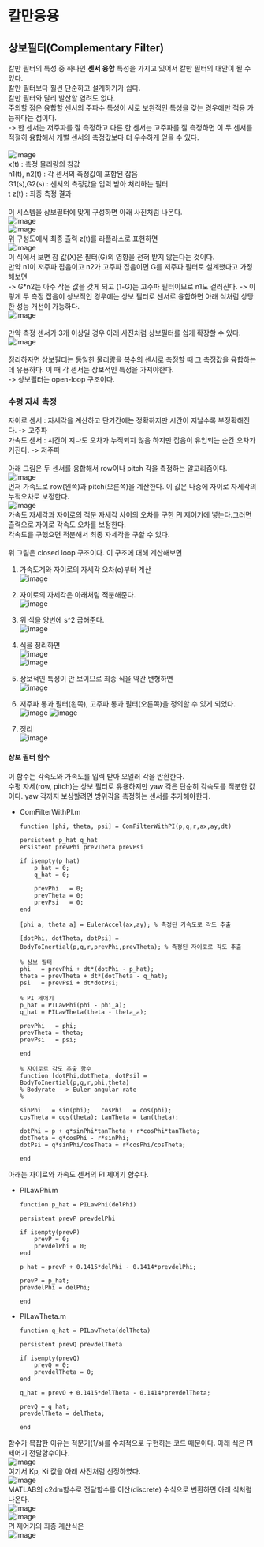 # 칼만응용

## 상보필터(Complementary Filter)
칼만 필터의 특성 중 하나인 **센서 융합** 특성을 가지고 있어서 칼만 필터의 대안이 될 수 있다.<br>
칼만 필터보다 훨씬 단순하고 설계하기가 쉽다.<br>
칼만 필터와 달리 발산할 염려도 없다.<br>
주의할 점은 융합할 센서의 주파수 특성이 서로 보완적인 특성을 갖는 경우에만 적용 가능하다는 점이다.<br>
-> 한 센서는 저주파를 잘 측정하고 다른 한 센서는 고주파를 잘 측정하면 이 두 센서를 적절히 융합해서 개별 센서의 측정값보다 더 우수하게 얻을 수 있다.<br>
<br>
![image](https://user-images.githubusercontent.com/42115807/86071897-5cfda980-babb-11ea-84a7-d3701747e029.png)<br>
x(t) : 측정 물리량의 참값<br> 
n1(t), n2(t) : 각 센서의 측정값에 포함된 잡음<br>
G1(s),G2(s) : 센서의 측정값을 입력 받아 처리하는 필터<br>t
z(t) : 최종 측정 결과<br>
<br>
이 시스템을 상보필터에 맞게 구성하면 아래 사진처럼 나온다.<br>
![image](https://user-images.githubusercontent.com/42115807/86072207-09d82680-babc-11ea-807e-feafd102633d.png)<br>
![image](https://user-images.githubusercontent.com/42115807/86072238-1a889c80-babc-11ea-9367-a43c6e37755d.png)<br>
위 구성도에서 최종 출력 z(t)를 라플라스로 표현하면<br>
![image](https://user-images.githubusercontent.com/42115807/86072309-44da5a00-babc-11ea-98d3-e30e8493d21b.png)<br>
이 식에서 보면 참 값(X)은 필터(G)의 영향을 전혀 받지 않는다는 것이다.<br>
만약 n1이 저주파 잡음이고 n2가 고주파 잡음이면 G를 저주파 필터로 설계했다고 가정해보면<br>
-> G*n2는 아주 작은 값을 갖게 되고 (1-G)는 고주파 필터이므로 n1도 걸러진다.
-> 이렇게 두 측정 잡음이 상보적인 경우에는 상보 필터로 센서로 융합하면 아래 식처럼 상당한 성능 개선이 가능하다.<br>
![image](https://user-images.githubusercontent.com/42115807/86072856-8a4b5700-babd-11ea-8e03-b55c05c1710c.png)<br>
<br>
만약 측정 센서가 3개 이상일 경우 아래 사진처럼 상보필터를 쉽게 확장할 수 있다.<br>
![image](https://user-images.githubusercontent.com/42115807/86072920-b49d1480-babd-11ea-95e8-170573be296d.png)<br>
<br>
정리하자면 상보필터는 동일한 물리량을 복수의 센서로 측정할 때 그 측정값을 융합하는데 유용하다. 이 때 각 센서는 상보적인 특정을 가져야한다.<br>
-> 상보필터는 open-loop 구조이다.

### 수평 자세 측정
자이로 센서 : 자세각을 계산하고 단기간에는 정확하지만 시간이 지날수록 부정확해진다. -> 고주파<br>
가속도 센서 : 시간이 지나도 오차가 누적되지 않음 하지만 잡음이 유입되는 순간 오차가 커진다. -> 저주파<br>
<br>
아래 그림은 두 센서를 융합해서 row이나 pitch 각을 측정하는 알고리즘이다.<br>
![image](https://user-images.githubusercontent.com/42115807/86073829-8f110a80-babf-11ea-81cb-de0a16960005.png)<br>
먼저 가속도로 row(왼쪽)과 pitch(오른쪽)을 계산한다. 이 값은 나중에 자이로 자세각의 누적오차로 보정한다.<br>
![image](https://user-images.githubusercontent.com/42115807/86074085-24ac9a00-bac0-11ea-8171-06cda5279b6b.png)<br>
가속도 자세각과 자이로의 적분 자세각 사이의 오차를 구한 PI 제어기에 넣는다.그러면 출력으로 자이로 각속도 오차를 보정한다.<br>
각속도를 구했으면 적분해서 최종 자세각을 구할 수 있다.<br>
<br>
위 그림은 closed loop 구조이다. 이 구조에 대해 계산해보면<br>

1. 가속도계와 자이로의 자세각 오차(e)부터 계산<br>
![image](https://user-images.githubusercontent.com/42115807/86074431-e794d780-bac0-11ea-8426-26e7667f1bf2.png)<br>

2. 자이로의 자세각은 아래처럼 적분해준다.<br>
![image](https://user-images.githubusercontent.com/42115807/86074695-62f68900-bac1-11ea-8270-244c364b3c4a.png)<br>

3. 위 식을 양변에 s^2 곱해준다.<br>
![image](https://user-images.githubusercontent.com/42115807/86074827-a4873400-bac1-11ea-9aa1-cb76ea9241cf.png)<br>

4. 식을 정리하면<br>
![image](https://user-images.githubusercontent.com/42115807/86074925-c97ba700-bac1-11ea-9e97-8b44ee1ed107.png)<br>
![image](https://user-images.githubusercontent.com/42115807/86074940-d0a2b500-bac1-11ea-8f3e-d8404162d420.png)<br>

5. 상보적인 특성이 안 보이므로 최종 식을 약간 변형하면<br>
![image](https://user-images.githubusercontent.com/42115807/86075112-38f19680-bac2-11ea-8b28-95f0a587e747.png)<br>

6. 저주파 통과 필터(왼쪽), 고주파 통과 필터(오른쪽)을 정의할 수 있게 되었다.<br>
![image](https://user-images.githubusercontent.com/42115807/86075268-94bc1f80-bac2-11ea-8515-ded322c33c6a.png)
![image](https://user-images.githubusercontent.com/42115807/86075295-a998b300-bac2-11ea-97a1-b7fee66dd160.png)<br>

7. 정리<br>
![image](https://user-images.githubusercontent.com/42115807/86075336-c2a16400-bac2-11ea-95cb-872a7ef3eccc.png)<br>

#### 상보 필터 함수
이 함수는 각속도와 가속도를 입력 받아 오일러 각을 반환한다.<br>
수평 자세(row, pitch)는 상보 필터로 유용하지만 yaw 각은 단순히 각속도를 적분한 값이다. yaw 각까지 보상할려면 방위각을 측정하는 센서를 추가해야한다.<br>

- ComFilterWithPI.m

      function [phi, theta, psi] = ComFilterWithPI(p,q,r,ax,ay,dt)

      persistent p_hat q_hat
      ersistent prevPhi prevTheta prevPsi

      if isempty(p_hat)
          p_hat = 0;
          q_hat = 0;
    
          prevPhi   = 0;
          prevTheta = 0;
          prevPsi   = 0;
      end

      [phi_a, theta_a] = EulerAccel(ax,ay); % 측정된 가속도로 각도 추출

      [dotPhi, dotTheta, dotPsi] = BodyToInertial(p,q,r,prevPhi,prevTheta); % 측정된 자이로로 각도 추출

      % 상보 필터
      phi   = prevPhi + dt*(dotPhi - p_hat);
      theta = prevTheta + dt*(dotTheta - q_hat);
      psi   = prevPsi + dt*dotPsi;

      % PI 제어기
      p_hat = PILawPhi(phi - phi_a);
      q_hat = PILawTheta(theta - theta_a);

      prevPhi   = phi;
      prevTheta = theta;
      prevPsi   = psi;

      end

      % 자이로로 각도 추출 함수
      function [dotPhi,dotTheta, dotPsi] = BodyToInertial(p,q,r,phi,theta)
      % Bodyrate --> Euler angular rate
      %

      sinPhi   = sin(phi);   cosPhi   = cos(phi);
      cosTheta = cos(theta); tanTheta = tan(theta);

      dotPhi = p + q*sinPhi*tanTheta + r*cosPhi*tanTheta;
      dotTheta = q*cosPhi - r*sinPhi;
      dotPsi = q*sinPhi/cosTheta + r*cosPhi/cosTheta;

      end

아래는 자이로와 가속도 센서의 PI 제어기 함수다.<br>

- PILawPhi.m
    
      function p_hat = PILawPhi(delPhi)

      persistent prevP prevdelPhi

      if isempty(prevP)
          prevP = 0;
          prevdelPhi = 0;
      end

      p_hat = prevP + 0.1415*delPhi - 0.1414*prevdelPhi;

      prevP = p_hat;
      prevdelPhi = delPhi;

      end
    
- PILawTheta.m

      function q_hat = PILawTheta(delTheta)

      persistent prevQ prevdelTheta

      if isempty(prevQ)
          prevQ = 0;
          prevdelTheta = 0;
      end

      q_hat = prevQ + 0.1415*delTheta - 0.1414*prevdelTheta;

      prevQ = q_hat;
      prevdelTheta = delTheta;

      end

함수가 복잡한 이유는 적분기(1/s)를 수치적으로 구현하는 코드 때문이다. 아래 식은 PI 제어기 전달함수이다.<br>
![image](https://user-images.githubusercontent.com/42115807/86077096-56286400-bac6-11ea-92ed-ff26d727289b.png)<br>
여기서 Kp, Ki 값을 아래 사진처럼 선정하였다.<br>
![image](https://user-images.githubusercontent.com/42115807/86076820-ba96f380-bac5-11ea-9339-9f8a736148dd.png)<br>
MATLAB의 c2dm함수로 전달함수를 이산(discrete) 수식으로 변환하면 아래 식처럼 나온다.<br>
![image](https://user-images.githubusercontent.com/42115807/86076961-0cd81480-bac6-11ea-8c0e-8cd81bbeeffa.png)<br>
![image](https://user-images.githubusercontent.com/42115807/86076975-15c8e600-bac6-11ea-9565-f8d81cab9755.png)<br>
PI 제어기의 최종 계산식은<br>
![image](https://user-images.githubusercontent.com/42115807/86077240-94be1e80-bac6-11ea-9a28-2eebdd5ce317.png)
